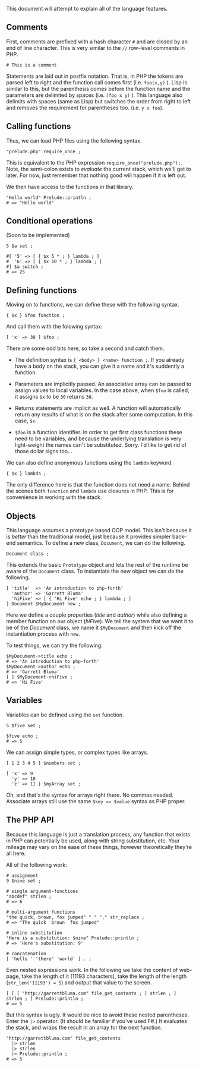 
This document will attempt to explain all of the language features.

Comments
------------------

First, comments are prefixed with a hash character `#` and are closed by an end of line
character. This is very similar to the `//` row-level comments in PHP.

    # This is a comment
    

Statements are laid out in postfix notation. That is, in PHP the tokens are parsed left to
right and the function call comes first (i.e. `foo(x,y)` ). Lisp is similar to this, but the
parenthesis comes before the function name and the parameters are delimited by spaces (i.e.
`(foo x y)` ).  This language also delimits with spaces (same as Lisp) but switches the order
from right to left and removes the requirement for parentheses too.  (i.e. `y x foo`).

Calling functions
-----------------

Thus, we can load PHP files using the following syntax. 

    "prelude.php" require_once ;
    

This is equivalent to the PHP expression `require_once("prelude.php");`. Note, the semi-colon
exists to *evaluate* the current stack, which we'll get to later. For now, just remember that
nothing good will happen if it is left out.

We then have access to the functions in that library.

    "Hello world" Prelude::println ;
    # => "Hello world"
    

Conditional operations
----------------------

(Soon to be implemented)

    5 $a set ;
    
    #[ '5' => [ { $x 5 * ; } lambda ; ]
    #  '6' => [ { $x 10 * ; } lambda ; ]
    #] $a switch ;
    # => 25

Defining functions
------------------

Moving on to functions, we can define these with the following syntax.

    { $x } $foo function ;
    

And call them with the folowing syntax:

    [ 'x' => 30 ] $foo ;
    

There are some odd bits here, so take a second and catch them. 

* The definition syntax is `{ <body> } <name> function ;`. If you already have a body on the
  stack, you
  can give it a name and it's suddently a function.

* Parameters are implicitly passed. An associative array can be passed to assign values to 
  local variables. In the case above, when `$foo` is called, it assigns `$x` to be `30` 
  returns `30`.

* Returns statements are implicit as well. A function will automatically return any results
  of what is on the stack after some computation. In this case, `$x`.

* `$foo` is a function identifier. In order to get first class functions these need to be
  variables, and because the underlying translation is very light-weight the names can't be
  substituted. Sorry. I'd like to get rid of those dollar signs too...

We can also define anonymous functions using the `lambda` keyword.

    { $x } lambda ;
    

The only difference here is that the function does not need a name. Behind the scenes both
`function` and `lambda` use closures in PHP. This is for convenience in working with the
stack.

Objects
-----------------

This language assumes a prototype based OOP model. This isn't because it is *better* than the
traditional model, just because it provides simpler back-end semantics. To define a new class,
`Document`, we can do the following.

    Document class ;
    

This extends the basic `Prototype` object and lets the rest of the runtime be aware of the
`Document` class. To instantiate the new object we can do the following.

    [ 'title'  => 'An introduction to php-forth' 
      'author' => 'Garrett Bluma'
      'hiFive' => [ { 'Hi Five' echo ; } lambda ; ]
    ] Document $MyDocument new ;
    

Here we define a couple properties (*title* and *author*) while also defining a member
function on our object (*hiFive*). We tell the system that we want it to be of the *Document*
class, we name it `$MyDocument` and then kick off the instantiation process with `new`.

To test things, we can try the following:

    $MyDocument->title echo ;
    # => 'An introduction to php-forth'
    $MyDocument->author echo ;
    # => 'Garrett Bluma'
    [ ] $MyDocument->hiFive ;
    # => 'Hi Five'
    

Variables
---------

Variables can be defined using the `set` function. 

    5 $five set ;
    
    $five echo ;
    # => 5

We can assign simple types, or complex types like arrays.

    [ 1 2 3 4 5 ] $numbers set ;
    
    [ 'x' => 9
      'y' => 10
      'z' => 11 ] $myArray set ;
    

Oh, and that's the syntax for arrays right there. No commas needed. Associate arrays still use
the same `$key => $value` syntax as PHP proper.


The PHP API
-----------

Because this language is just a translation process, any function that exists in PHP can
potentially be used, along with string substitution, etc. Your mileage may vary on the ease of
these things, however theoretically they're all here.

All of the following work:

    # assignment
    9 $nine set ;
    
    # single argument-functions
    "abcdef" strlen ;
    # => 6
    
    # multi-argument functions
    "the quick, brown, fox jumped" " " "," str_replace ;
    # => "The quick  brown  fox jumped"
    
    # inline substitution
    "Here is a substitution: $nine" Prelude::println ;
    # => 'Here's substitution: 9'
    
    # concatenation
    [ 'hello ' 'there' 'world' ] . ;   
    

Even nested expressions work. In the following we take the content of web-page, take the
length of it (11193 characters), take the length of the length (`str_len('11193') = 5`) and
output that value to the screen.

    [ [ [ "http://garrettbluma.com" file_get_contents ; ] strlen ; ] strlen ; ] Prelude::println ;
    # => 5
    

But this syntax is ugly. It would be nice to avoid these nested parentheses. Enter the `|>`
operator. (It should be familiar if you've used F#.) It evaluates the stack, and wraps the
result in an array for the next function. 

    "http://garrettbluma.com" file_get_contents 
      |> strlen 
      |> strlen 
      |> Prelude::println ;
    # => 5
    







